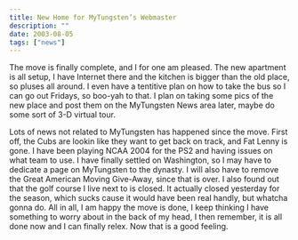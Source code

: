 ```yaml
---
title: New Home for MyTungsten’s Webmaster
description: ""
date: 2003-08-05
tags: ["news"]
---
```


The move is finally complete, and I for one am pleased. The new apartment is all setup, I have Internet there and the kitchen is bigger than the old place, so pluses all around. I even have a tentitive plan on how to take the bus so I can go out Fridays, so boo-yah to that. I plan on taking some pics of the new place and post them on the MyTungsten News area later, maybe do some sort of 3-D virtual tour.

Lots of news not related to MyTungsten has happened since the move. First off, the Cubs are lookin like they want to get back on track, and Fat Lenny is gone. I have been playing NCAA 2004 for the PS2 and having issues on what team to use. I have finally settled on Washington, so I may have to dedicate a page on MyTungsten to the dynasty. I will also have to remove the Great American Moving Give-Away, since that is over. I also found out that the golf course I live next to is closed. It actually closed yesterday for the season, which sucks cause it would have been real handly, but whatcha gonna do. All in all, I am happy the move is done, I keep thinking I have something to worry about in the back of my head, I then remember, it is all done now and I can finally relex. Now that is a good feeling.